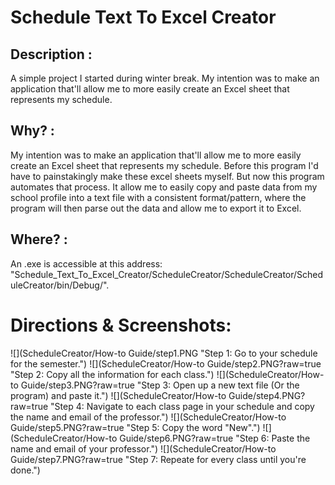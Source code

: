 # Schedule Text To Excel Creator

## Description :
  A simple project I started during winter break. My intention was to make an application that'll allow me to more easily create an Excel sheet that represents my schedule. 

## Why? :
  My intention was to make an application that'll allow me to more easily create an Excel sheet that represents my schedule. Before this program I'd have to painstakingly make these excel sheets myself. But now this program automates that process. It allow me to easily copy and paste data from my school profile into a text file with a consistent format/pattern, where the program will then parse out the data and allow me to export it to Excel.

## Where? :
  An .exe is accessible at this address: "Schedule_Text_To_Excel_Creator/ScheduleCreator/ScheduleCreator/ScheduleCreator/bin/Debug/".

# Directions & Screenshots:
![](ScheduleCreator/How-to Guide/step1.PNG "Step 1: Go to your schedule for the semester.")
![](ScheduleCreator/How-to Guide/step2.PNG?raw=true "Step 2: Copy all the information for each class.")
![](ScheduleCreator/How-to Guide/step3.PNG?raw=true "Step 3: Open up a new text file (Or the program) and paste it.")
![](ScheduleCreator/How-to Guide/step4.PNG?raw=true "Step 4: Navigate to each class page in your schedule and copy the name and email of the professor.")
![](ScheduleCreator/How-to Guide/step5.PNG?raw=true "Step 5: Copy the word "New".")
![](ScheduleCreator/How-to Guide/step6.PNG?raw=true "Step 6: Paste the name and email of your professor.")
![](ScheduleCreator/How-to Guide/step7.PNG?raw=true "Step 7: Repeate for every class until you're done.")
